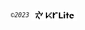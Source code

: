 ###### <p align="center"><sup>`©️2023`</sup> <picture><source media="(prefers-color-scheme: dark)" srcset="https://github.com/KrLite/KrLite/blob/main/artwork/logo/KrLite Worlds_Logo White.png?raw=true"/><img height="18" src="https://github.com/KrLite/KrLite/blob/main/artwork/logo/KrLite Worlds_Logo Black.png?raw=true" /></picture>